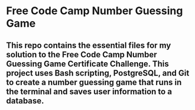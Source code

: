 # Free Code Camp Number Guessing Game
## This repo contains the essential files for my solution to the Free Code Camp Number Guessing Game Certificate Challenge. This project uses Bash scripting, PostgreSQL, and Git to create a number guessing game that runs in the terminal and saves user information to a database.
